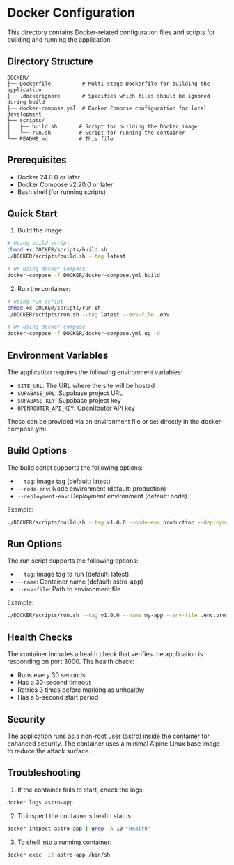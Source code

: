 # Docker Configuration

This directory contains Docker-related configuration files and scripts for building and running the application.

## Directory Structure

```
DOCKER/
├── Dockerfile          # Multi-stage Dockerfile for building the application
├── .dockerignore       # Specifies which files should be ignored during build
├── docker-compose.yml  # Docker Compose configuration for local development
├── scripts/           
│   ├── build.sh       # Script for building the Docker image
│   └── run.sh         # Script for running the container
└── README.md          # This file
```

## Prerequisites

- Docker 24.0.0 or later
- Docker Compose v2.20.0 or later
- Bash shell (for running scripts)

## Quick Start

1. Build the image:
```bash
# Using build script
chmod +x DOCKER/scripts/build.sh
./DOCKER/scripts/build.sh --tag latest

# Or using docker-compose
docker-compose -f DOCKER/docker-compose.yml build
```

2. Run the container:
```bash
# Using run script
chmod +x DOCKER/scripts/run.sh
./DOCKER/scripts/run.sh --tag latest --env-file .env

# Or using docker-compose
docker-compose -f DOCKER/docker-compose.yml up -d
```

## Environment Variables

The application requires the following environment variables:

- `SITE_URL`: The URL where the site will be hosted
- `SUPABASE_URL`: Supabase project URL
- `SUPABASE_KEY`: Supabase project key
- `OPENROUTER_API_KEY`: OpenRouter API key

These can be provided via an environment file or set directly in the docker-compose.yml.

## Build Options

The build script supports the following options:

- `--tag`: Image tag (default: latest)
- `--node-env`: Node environment (default: production)
- `--deployment-env`: Deployment environment (default: node)

Example:
```bash
./DOCKER/scripts/build.sh --tag v1.0.0 --node-env production --deployment-env node
```

## Run Options

The run script supports the following options:

- `--tag`: Image tag to run (default: latest)
- `--name`: Container name (default: astro-app)
- `--env-file`: Path to environment file

Example:
```bash
./DOCKER/scripts/run.sh --tag v1.0.0 --name my-app --env-file .env.production
```

## Health Checks

The container includes a health check that verifies the application is responding on port 3000. The health check:

- Runs every 30 seconds
- Has a 30-second timeout
- Retries 3 times before marking as unhealthy
- Has a 5-second start period

## Security

The application runs as a non-root user (astro) inside the container for enhanced security. The container uses a minimal Alpine Linux base image to reduce the attack surface.

## Troubleshooting

1. If the container fails to start, check the logs:
```bash
docker logs astro-app
```

2. To inspect the container's health status:
```bash
docker inspect astro-app | grep -A 10 "Health"
```

3. To shell into a running container:
```bash
docker exec -it astro-app /bin/sh
``` 